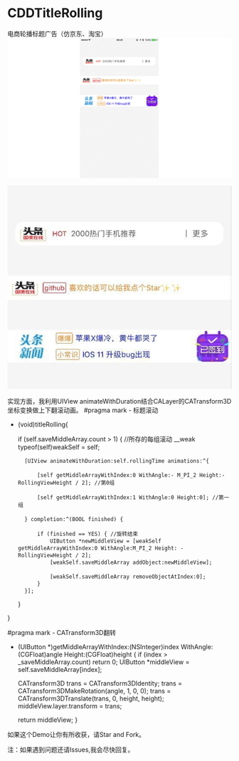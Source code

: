 # CDDTitleRolling
电商轮播标题广告（仿京东、淘宝）
![项目效果图](https://github.com/KeenTeam1990/KTTitleRolling/blob/master/CDDTitleRolling/pic/55.gif) 

![项目结构图](https://github.com/KeenTeam1990/KTTitleRolling/blob/master/CDDTitleRolling/pic/11.jpg "效果图")

实现方面，我利用UIView animateWithDuration结合CALayer的CATransform3D坐标变换做上下翻滚动画。
#pragma mark - 标题滚动
- (void)titleRolling{
    
    if (self.saveMiddleArray.count > 1) { //所存的每组滚动
        __weak typeof(self)weakSelf = self;
        
        [UIView animateWithDuration:self.rollingTime animations:^{
            
            [self getMiddleArrayWithIndex:0 WithAngle:- M_PI_2 Height:- RollingViewHeight / 2]; //第0组
            
            [self getMiddleArrayWithIndex:1 WithAngle:0 Height:0]; //第一组
            
        } completion:^(BOOL finished) {
            
            if (finished == YES) { //旋转结束
                UIButton *newMiddleView = [weakSelf getMiddleArrayWithIndex:0 WithAngle:M_PI_2 Height: -RollingViewHeight / 2];
                [weakSelf.saveMiddleArray addObject:newMiddleView];
                
                [weakSelf.saveMiddleArray removeObjectAtIndex:0];
            }
        }];
    }
    
}

#pragma mark - CATransform3D翻转
- (UIButton *)getMiddleArrayWithIndex:(NSInteger)index WithAngle:(CGFloat)angle Height:(CGFloat)height
{
    if (index > _saveMiddleArray.count) return 0;
    UIButton *middleView = self.saveMiddleArray[index];
    
    CATransform3D trans = CATransform3DIdentity;
    trans = CATransform3DMakeRotation(angle, 1, 0, 0);
    trans = CATransform3DTranslate(trans, 0, height, height);
    middleView.layer.transform = trans;
    
    return middleView;
}


如果这个Demo让你有所收获，请Star and Fork。

注：如果遇到问题还请Issues,我会尽快回复。



